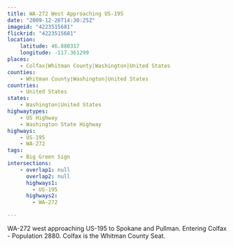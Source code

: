 ```yaml
---
title: WA-272 West Approaching US-195
date: "2009-12-26T14:30:25Z"
imageid: "4223515681"
flickrid: "4223515681"
location:
    latitude: 46.880317
    longitude: -117.361299
places:
    - Colfax|Whitman County|Washington|United States
counties:
    - Whitman County|Washington|United States
countries:
    - United States
states:
    - Washington|United States
highwaytypes:
    - US Highway
    - Washington State Highway
highways:
    - US-195
    - WA-272
tags:
    - Big Green Sign
intersections:
    - overlap1: null
      overlap2: null
      highways1:
        - US-195
      highways2:
        - WA-272

---
```

WA-272 west approaching US-195 to Spokane and Pullman.  Entering Colfax - Population 2880.  Colfax is the Whitman County Seat.